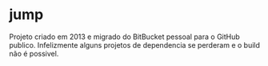 # jump

Projeto criado em 2013 e migrado do BitBucket pessoal para o GitHub publico.
Infelizmente alguns projetos de dependencia se perderam e o build não é possivel.